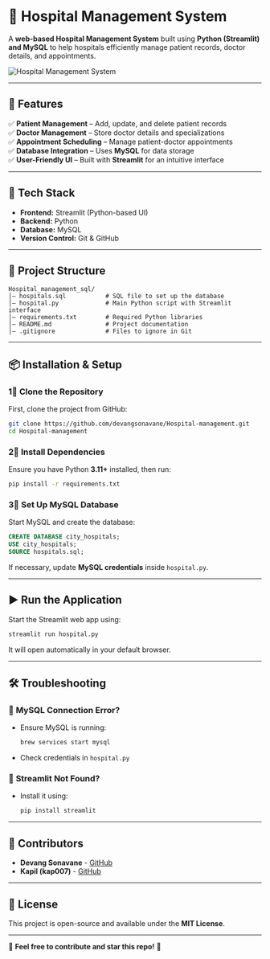 # 🏥 Hospital Management System  

A **web-based Hospital Management System** built using **Python (Streamlit) and MySQL** to help hospitals efficiently manage patient records, doctor details, and appointments.  

![Hospital Management System](https://via.placeholder.com/800x400?text=Hospital+Management+System)

---

## 🚀 Features  

✅ **Patient Management** – Add, update, and delete patient records  
✅ **Doctor Management** – Store doctor details and specializations  
✅ **Appointment Scheduling** – Manage patient-doctor appointments  
✅ **Database Integration** – Uses **MySQL** for data storage  
✅ **User-Friendly UI** – Built with **Streamlit** for an intuitive interface  

---

## 📌 Tech Stack  

- **Frontend:** Streamlit (Python-based UI)  
- **Backend:** Python  
- **Database:** MySQL  
- **Version Control:** Git & GitHub  

---

## 📂 Project Structure  

```
Hospital_management_sql/
│— hospitals.sql           # SQL file to set up the database
│— hospital.py             # Main Python script with Streamlit interface
│— requirements.txt        # Required Python libraries
│— README.md               # Project documentation
│— .gitignore              # Files to ignore in Git
```

---

## 📦 Installation & Setup  

### **1⃣ Clone the Repository**  
First, clone the project from GitHub:  
```bash
git clone https://github.com/devangsonavane/Hospital-management.git
cd Hospital-management
```

### **2⃣ Install Dependencies**  
Ensure you have Python **3.11+** installed, then run:  
```bash
pip install -r requirements.txt
```

### **3⃣ Set Up MySQL Database**  
Start MySQL and create the database:  
```sql
CREATE DATABASE city_hospitals;
USE city_hospitals;
SOURCE hospitals.sql;
```
If necessary, update **MySQL credentials** inside `hospital.py`.

---

## ▶️ **Run the Application**  
Start the Streamlit web app using:  
```bash
streamlit run hospital.py
```
It will open automatically in your default browser.

---

## 🛠 Troubleshooting  

### 🔹 **MySQL Connection Error?**  
- Ensure MySQL is running:  
  ```bash
  brew services start mysql
  ```
- Check credentials in `hospital.py`  

### 🔹 **Streamlit Not Found?**  
- Install it using:  
  ```bash
  pip install streamlit
  ```

---

## 👥 Contributors  
- **Devang Sonavane** - [GitHub](https://github.com/devangsonavane)  
- **Kapil (kap007)** - [GitHub](https://github.com/kap007)  

---

## 📝 License  
This project is open-source and available under the **MIT License**.

---

🌟 **Feel free to contribute and star this repo!** 🌟
